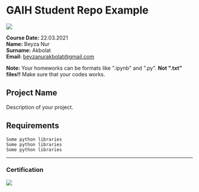# GAIH Student Repo Example
![](img/newlogo.png)

**Course Date:** 22.03.2021  
**Name:** Beyza Nur  
**Surname:** Akbolat  
**Email:** beyzanurakbolat@gmail.com  

**Note:** Your homeworks can be formats like ".ipynb" and ".py". **Not ".txt" files!!** Make sure that your codes works.  

## Project Name
Description of your project.

## Requirements
```
Some python libraries
Some python libraries
Some python libraries
```
---

### Certification
![](img/TopLearnerCertificate.png)

